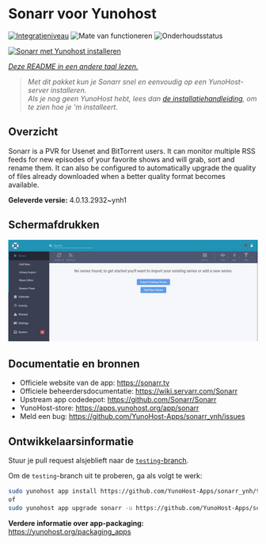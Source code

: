 <!--
NB: Deze README is automatisch gegenereerd door <https://github.com/YunoHost/apps/tree/master/tools/readme_generator>
Hij mag NIET handmatig aangepast worden.
-->

# Sonarr voor Yunohost

[![Integratieniveau](https://apps.yunohost.org/badge/integration/sonarr)](https://ci-apps.yunohost.org/ci/apps/sonarr/)
![Mate van functioneren](https://apps.yunohost.org/badge/state/sonarr)
![Onderhoudsstatus](https://apps.yunohost.org/badge/maintained/sonarr)

[![Sonarr met Yunohost installeren](https://install-app.yunohost.org/install-with-yunohost.svg)](https://install-app.yunohost.org/?app=sonarr)

*[Deze README in een andere taal lezen.](./ALL_README.md)*

> *Met dit pakket kun je Sonarr snel en eenvoudig op een YunoHost-server installeren.*  
> *Als je nog geen YunoHost hebt, lees dan [de installatiehandleiding](https://yunohost.org/install), om te zien hoe je 'm installeert.*

## Overzicht

Sonarr is a PVR for Usenet and BitTorrent users. It can monitor multiple RSS feeds for new episodes of your favorite shows and will grab, sort and rename them. It can also be configured to automatically upgrade the quality of files already downloaded when a better quality format becomes available.


**Geleverde versie:** 4.0.13.2932~ynh1

## Schermafdrukken

![Schermafdrukken van Sonarr](./doc/screenshots/screenshot.jpg)

## Documentatie en bronnen

- Officiele website van de app: <https://sonarr.tv>
- Officiele beheerdersdocumentatie: <https://wiki.servarr.com/Sonarr>
- Upstream app codedepot: <https://github.com/Sonarr/Sonarr>
- YunoHost-store: <https://apps.yunohost.org/app/sonarr>
- Meld een bug: <https://github.com/YunoHost-Apps/sonarr_ynh/issues>

## Ontwikkelaarsinformatie

Stuur je pull request alsjeblieft naar de [`testing`-branch](https://github.com/YunoHost-Apps/sonarr_ynh/tree/testing).

Om de `testing`-branch uit te proberen, ga als volgt te werk:

```bash
sudo yunohost app install https://github.com/YunoHost-Apps/sonarr_ynh/tree/testing --debug
of
sudo yunohost app upgrade sonarr -u https://github.com/YunoHost-Apps/sonarr_ynh/tree/testing --debug
```

**Verdere informatie over app-packaging:** <https://yunohost.org/packaging_apps>

